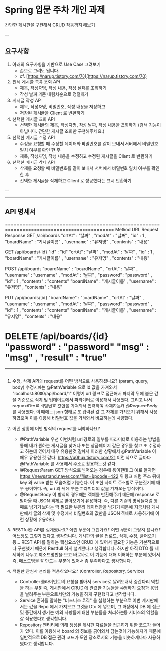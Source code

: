 # Spring 입문 주차 개인 과제
간단한 게시판을 구현해서 CRUD 작동까지 해보기

--

## 요구사항

1. 아래의 요구사항을 기반으로 Use Case 그려보기
    - 손으로 그려도 됩니다.
    - cf. [https://narup.tistory.com/70](https://narup.tistory.com/70)
2. 전체 게시글 목록 조회 API
    - 제목, 작성자명, 작성 내용, 작성 날짜를 조회하기
    - 작성 날짜 기준 내림차순으로 정렬하기
3. 게시글 작성 API
    - 제목, 작성자명, 비밀번호, 작성 내용을 저장하고
    - 저장된 게시글을 Client 로 반환하기
4. 선택한 게시글 조회 API
    - 선택한 게시글의 제목, 작성자명, 작성 날짜, 작성 내용을 조회하기 
    (검색 기능이 아닙니다. 간단한 게시글 조회만 구현해주세요.)
5. 선택한 게시글 수정 API
    - 수정을 요청할 때 수정할 데이터와 비밀번호를 같이 보내서 서버에서 비밀번호 일치 여부를 확인 한 후
    - 제목, 작성자명, 작성 내용을 수정하고 수정된 게시글을 Client 로 반환하기
6. 선택한 게시글 삭제 API
    - 삭제를 요청할 때 비밀번호를 같이 보내서 서버에서 비밀번호 일치 여부를 확인 한 후
    - 선택한 게시글을 삭제하고 Client 로 성공했다는 표시 반환하기
    
--

-----

## API 명세서

============================================================================================
Method					URL						         Request							         Response
GET				 /api/boards											                "crtAt"	 	   : "날짜" ,
																	                          "modAt" 	   : "날짜" ,
																		                        "id"		     : 1 ,
																		                        "boardName"	 : "게시글이름" ,
																		                        "username"	 : "유저명" ,
																		                        "contents"	 : "내용"
																		        
GET				 /api/boards/{id}		     "id" : "id"			        "crtAt"	 	   : "날짜" ,
                                                            "modAt" 	   : "날짜" ,
                                                            "id"		     : 1 ,
                                                            "boardName"	 : "게시글이름" ,
                                                            "username"	 : "유저명" ,
                                                            "contents"	 : "내용"
                                                            																		                                 
POST			 /api/boards			  "boardName"	: "boardName" , 	"crtAt"	 	   : "날짜" ,
								              "username"	: "username" ,	  "modAt" 	   : "날짜" ,
										          "password"  : "password" ,	  "id"		     : 1 ,
								              "contents"  : "contents"	    "boardName"	 : "게시글이름" ,
										                                        "username"	 : "유저명" ,
										                                        "contents"	 : "내용"
						
PUT			   /api/boards/{id}	 "boardName"	: "boardName" , 	"crtAt"	 	   : "날짜" ,
										         "username"	  : "username" ,	  "modAt" 	   : "날짜" ,
                              "password"  : "password" ,	  "id"		     : 1 ,
                              "contents"  : "contents"	    "boardName"	 : "게시글이름" ,
										                                        "username"	 : "유저명" ,
										                                        "contents"	 : "내용"
										
DELETE		 /api/boards/{id}  "password"  : "password"		    "msg"		     : "msg" ,
																		                        "result"	   : "true" 
============================================================================================


-----

##

1. 수정, 삭제 API의 request를 어떤 방식으로 사용하셨나요? (param, query, body)
	수정시에는 @PathVariable 으로 id 값을 가져와서 "localhost:8080/api/board/1" 이렇게 url 링크로 접근해서
	마지막 뒤에 붙은 값을 기준으로 삭제 및 업데이트에서 파라미터로 이용해서 사용했다.
	그리고 나서 requestDto로 비밀번호 값만을 가져와서 입력하여 삭제하는데 @RequestBody 를 사용했다.
	이 때에는 json 형태로 또 입력된 값 그 자체를 가져오기 위해서 사용하였으며 이를 이용해 비밀번호 값을 가져와서 
	비교하는데 사용했다.

2. 어떤 상황에 어떤 방식의 request를 써야하나요?
	- @PathVariable
		우선 이번처럼 uri 경로의 일부를 파라미터로 이용하는 방법을 통해 내가 원하는 게시글을 찾거나 또는 상품페이지 같은 경우를
		찾고 또 수정하고 하는데 있어서 매우 유용한것 같아서 이러한 상황에서 @PathVariable 이 매우 유용한 것 같다.
		https://u0hun.tistory.com/21 이런 식으로 글마다 @PathVariable 를 사용해서 주소로 활용하는것 같다.
	- @RequestParam
		GET 방식으로 넘어오는 경우에 용이한데 그 예로 들자면 https://newsstand.naver.com/?list=&pcode=422
		위 링크 처럼 주소 뒤에 key 와 value 받는 모습처럼 기능한다. 이 또한 사이트 주소별로 구분짓기에 매우 용이하다.
		즉, uri 의 뒤에 부튼 파라미터의 값을 가져오는 방식이다.
	- @RequestBody
		이 방식의 경우에는 객체를 반환해주기 때문에 response 로 받아올 때 JSON 객체로 받아오기에 유용하다.
		즉, 다른 기존의 방식들처럼 통째로 넘기기 보다는 딱 필요한 부분의 데이터만을 넘기기 때문에 지금처럼 게시판에서
		글의 삭제 및 수정에서 비밀번호의 값만을 JSON 객체로 사용하기에 이런 상황에 유용하다.
	
3. RESTful한 API를 설계했나요? 어떤 부분이 그런가요? 어떤 부분이 그렇지 않나요?
	어느정도 그렇게 했다고 생각합니다.
	게시판의 글을 업로드, 삭제, 수정, 긁어오기 등... REST API 를 말하는 핵심요소인 CRUD 에 있어서 필요한
	기능은 기본적으로 다 구현했기 때문에 Restfull 하게 설계했다고 생각합니다.
	하지만 아직 DTO 를 세세하게 나누고 메소드명만을 보고 바로바로 이 기능에 대해 이해하는 부분에 있어서 
	즉, 메소드명을 잘 만드는 부분에 있어서 좀 부족하다고 생각합니다.
	
4. 적절한 관심사 분리를 적용하였나요? (Controller, Repository, Service)
	- Controller
		클라이언트의 요청을 받아서 service로 날려보내서 중간다리 역할을 하는 부분
		즉, 게시판에서 CRUD 에 관련한 기능들을 수행하기 요청과 응답을 날려주는 부분으로서만의 기능을 하게 구현했다고 생각합니다.
	- Service
		흔히들 말하는 "비즈니스 로직" 을 실행하는 부분으로 이번 게시판에서는 값을 Repo 에서 가져오고 그것을 Dto 에 넣으며,
		그 과정에서 DB 에 접근 및 중간에서 생기는 예외 사항들에 대한 부분들을 처리하는등 서비스의 역할을 잘 적용했다고 생각합니다.
	- Repository
		엔티티에 의해 생성된 게시판 자료들을 접근하기 위한 코드가 들어가 있다.
		이를 이용해서 board 의 정보를 긁어와서 담는것이 가능해지기 때문에 일반적으로 DB 접근 관려 코드가 모인 장소로서의 기능을
		비슷하게나마 사용하였다고 생각합니다.
